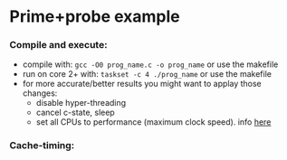 # Prime+probe example
### Compile and execute:
  * compile with: `gcc -O0 prog_name.c -o prog_name` or use the makefile
  * run on core 2+ with: `taskset -c 4 ./prog_name` or use the makefile
  * for more accurate/better results you might want to applay those changes:
    * disable hyper-threading
    * cancel c-state, sleep
    * set all CPUs to performance (maximum clock speed). info [here](https://askubuntu.com/questions/20271/how-do-i-set-the-cpu-frequency-scaling-governor-for-all-cores-at-once)
### Cache-timing:
